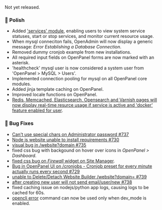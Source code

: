 Not yet released.

### 💅 Polish
- Added ['services' module](https://i.postimg.cc/08pmwZFG/slika.png), enabling users to view system service statuses, start or stop services, and monitor current resource usage.
- When mysql conneciton fails, OpenAdmin will now display a generic message: *Error Establishing a Database Connection*.
- Removed dummy cronjob example from new installations.
- All required input fields on OpenPanel forms are now marked with an asterisk.
- 'healthcheck' mysql user is now considered a system user from 'OpenPanel > MySQL > Users'.
- Implemented connection pooling for mysql on all OpenPanel core modules.
- Added jinja template caching on OpenPanel.
- Improved locale functions on OpenPanel.
- [Redis, Memcached, Elasticsearch, Opensearch and Varnish pages will now display real-time resurce usage if service is active and 'docker' feature enabled for user](https://i.postimg.cc/MxCWSDrj/2025-10-22-17-22.png).

### 🐛 Bug Fixes
- [Can't use special chars on Administrator password #737](https://github.com/stefanpejcic/OpenPanel/issues/737)
- [Node js website unable to install requirements #730](https://github.com/stefanpejcic/OpenPanel/issues/730)
- [visual bug in /website?domain #735](https://github.com/stefanpejcic/OpenPanel/issues/735)
- fixed css bug with backgound on hover over icons in *OpenPanel > Dashboard*.
- [fixed css bug on *Firewall* widget on Site Manager](https://i.postimg.cc/qqGKZ1Cm/2025-10-20-14-11.png).
- [Bug in OpenPanel UI on /cronjobs - Cronjob preset for every minute actually runs every second #729](https://github.com/stefanpejcic/OpenPanel/issues/729)
- [unable to Delete/Detach Website Builder /website?domain= #739](https://github.com/stefanpejcic/OpenPanel/issues/739)
- [after creating new user will not send email/user/new #738](https://github.com/stefanpejcic/OpenPanel/issues/738)
- fixed caching issue on nodejs/python app logs, causing logs to be cached for 60s.
- [opencli error](https://dev.openpanel.com/cli/error.html#Error) command can now be used only when dev_mode is enabled.

